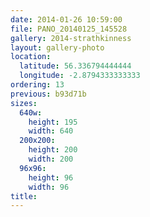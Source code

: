 ```yaml
---
date: 2014-01-26 10:59:00
file: PANO_20140125_145528
gallery: 2014-strathkinness
layout: gallery-photo
location:
  latitude: 56.336794444444
  longitude: -2.8794333333333
ordering: 13
previous: b93d71b
sizes:
  640w:
    height: 195
    width: 640
  200x200:
    height: 200
    width: 200
  96x96:
    height: 96
    width: 96
title: 
---
```

